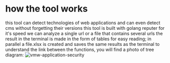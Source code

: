 # how the tool works

this tool can detect technologies of web applications and can even detect cms without forgetting their versions 
this tool is built with golang reputer for it's speed
we can analyze a single url or a file that contains several urls
the result in the terminal is made in the form of tables for easy reading; in parallel a file.xlsx is created and saves the same results as the terminal
to understand the link between the functions, you will find a photo of tree diagram: 
![vmw-application-security](https://user-images.githubusercontent.com/107410271/175919068-f7fc8b8e-4967-4aa9-9e50-66ab0be67f2d.jpeg)

